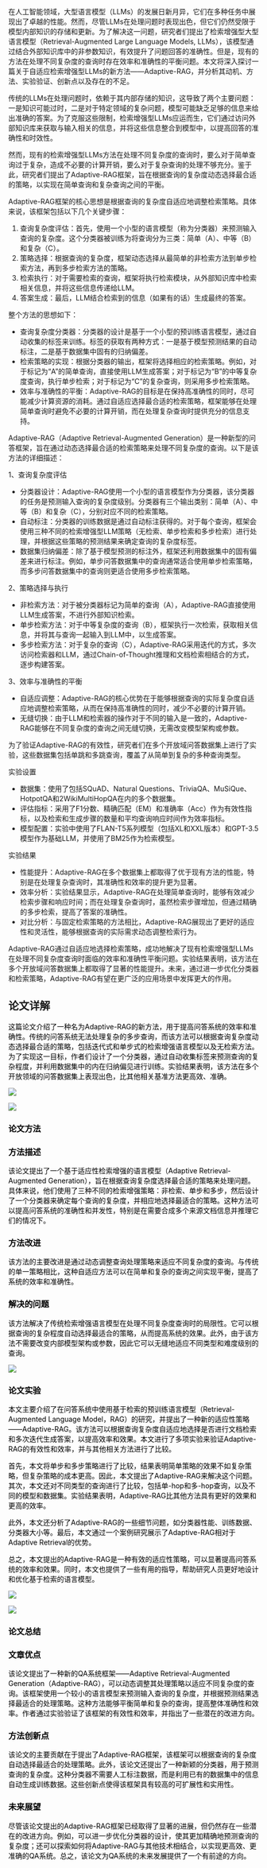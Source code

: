 在人工智能领域，大型语言模型（LLMs）的发展日新月异，它们在多种任务中展现出了卓越的性能。然而，尽管LLMs在处理问题时表现出色，但它们仍然受限于模型内部知识的存储和更新。为了解决这一问题，研究者们提出了检索增强型大型语言模型（Retrieval-Augmented Large Language Models, LLMs），该模型通过结合外部知识库中的非参数知识，有效提升了问题回答的准确性。但是，现有的方法在处理不同复杂度的查询时存在效率和准确性的平衡问题。本文将深入探讨一篇关于自适应检索增强型LLMs的新方法——Adaptive-RAG，并分析其动机、方法、实验验证、创新点以及存在的不足。

传统的LLMs在处理问题时，依赖于其内部存储的知识，这导致了两个主要问题：一是知识可能过时，二是对于特定领域的复杂问题，模型可能缺乏足够的信息来给出准确的答案。为了克服这些限制，检索增强型LLMs应运而生，它们通过访问外部知识库来获取与输入相关的信息，并将这些信息整合到模型中，以提高回答的准确性和时效性。

然而，现有的检索增强型LLMs方法在处理不同复杂度的查询时，要么对于简单查询过于复杂，造成不必要的计算开销，要么对于复杂查询的处理不够充分。鉴于此，研究者们提出了Adaptive-RAG框架，旨在根据查询的复杂度动态选择最合适的策略，以实现在简单查询和复杂查询之间的平衡。

Adaptive-RAG框架的核心思想是根据查询的复杂度自适应地调整检索策略。具体来说，该框架包括以下几个关键步骤：

1. 查询复杂度评估：首先，使用一个小型的语言模型（称为分类器）来预测输入查询的复杂度。这个分类器被训练为将查询分为三类：简单（A）、中等（B）和复杂（C）。
2. 策略选择：根据查询的复杂度，框架动态选择从最简单的非检索方法到单步检索方法，再到多步检索方法的策略。
3. 检索执行：对于需要检索的查询，框架将执行检索模块，从外部知识库中检索相关信息，并将这些信息传递给LLM。
4. 答案生成：最后，LLM结合检索到的信息（如果有的话）生成最终的答案。

整个方法的思想如下：

+ 查询复杂度分类器：分类器的设计是基于一个小型的预训练语言模型，通过自动收集的标签来训练。标签的获取有两种方式：一是基于模型预测结果的自动标注，二是基于数据集中固有的归纳偏差。
+ 检索策略的实现：根据分类器的输出，框架将选择相应的检索策略。例如，对于标记为“A”的简单查询，直接使用LLM生成答案；对于标记为“B”的中等复杂度查询，执行单步检索；对于标记为“C”的复杂查询，则采用多步检索策略。
+ 效率与准确性的平衡：Adaptive-RAG的目标是在保持高准确性的同时，尽可能减少计算资源的消耗。通过自适应选择最合适的检索策略，框架能够在处理简单查询时避免不必要的计算开销，而在处理复杂查询时提供充分的信息支持。

Adaptive-RAG（Adaptive Retrieval-Augmented Generation）是一种新型的问答框架，旨在通过动态选择最合适的检索策略来处理不同复杂度的查询。以下是该方法的详细描述：

1、查询复杂度评估

+ 分类器设计：Adaptive-RAG使用一个小型的语言模型作为分类器，该分类器的任务是预测输入查询的复杂度级别。分类器有三个输出类别：简单（A）、中等（B）和复杂（C），分别对应不同的检索策略。
+ 自动标注：分类器的训练数据是通过自动标注获得的。对于每个查询，框架会使用三种不同的检索增强型LLM策略（无检索、单步检索和多步检索）进行处理，并根据这些策略的预测结果来确定查询的复杂度标签。
+ 数据集归纳偏差：除了基于模型预测的标注外，框架还利用数据集中的固有偏差来进行标注。例如，单步问答数据集中的查询通常适合使用单步检索策略，而多步问答数据集中的查询则更适合使用多步检索策略。

2、策略选择与执行

+ 非检索方法：对于被分类器标记为简单的查询（A），Adaptive-RAG直接使用LLM生成答案，不进行外部知识检索。
+ 单步检索方法：对于中等复杂度的查询（B），框架执行一次检索，获取相关信息，并将其与查询一起输入到LLM中，以生成答案。
+ 多步检索方法：对于复杂的查询（C），Adaptive-RAG采用迭代的方式，多次访问检索器和LLM，通过Chain-of-Thought推理和文档检索相结合的方式，逐步构建答案。

3、效率与准确性的平衡

+ 自适应调整：Adaptive-RAG的核心优势在于能够根据查询的实际复杂度自适应地调整检索策略，从而在保持高准确性的同时，减少不必要的计算开销。
+ 无缝切换：由于LLM和检索器的操作对于不同的输入是一致的，Adaptive-RAG能够在不同复杂度的查询之间无缝切换，无需改变模型架构或参数。

为了验证Adaptive-RAG的有效性，研究者们在多个开放域问答数据集上进行了实验，这些数据集包括单跳和多跳查询，覆盖了从简单到复杂的多种查询类型。

实验设置

+ 数据集：使用了包括SQuAD、Natural Questions、TriviaQA、MuSiQue、HotpotQA和2WikiMultiHopQA在内的多个数据集。
+ 评估指标：采用了F1分数、精确匹配（EM）和准确率（Acc）作为有效性指标，以及检索和生成步骤的数量和平均查询响应时间作为效率指标。
+ 模型配置：实验中使用了FLAN-T5系列模型（包括XL和XXL版本）和GPT-3.5模型作为基础LLM，并使用了BM25作为检索模型。

实验结果

+ 性能提升：Adaptive-RAG在多个数据集上都取得了优于现有方法的性能，特别是在处理复杂查询时，其准确性和效率的提升更为显著。
+ 效率分析：实验结果显示，Adaptive-RAG在处理简单查询时，能够有效减少检索步骤和响应时间；而在处理复杂查询时，虽然检索步骤增加，但通过精确的多步检索，提高了答案的准确性。
+ 对比分析：与固定检索策略的方法相比，Adaptive-RAG展现出了更好的适应性和灵活性，能够根据查询的实际需求动态调整检索行为。

Adaptive-RAG通过自适应地选择检索策略，成功地解决了现有检索增强型LLMs在处理不同复杂度查询时面临的效率和准确性平衡问题。实验结果表明，该方法在多个开放域问答数据集上都取得了显著的性能提升。未来，通过进一步优化分类器和检索策略，Adaptive-RAG有望在更广泛的应用场景中发挥更大的作用。

## 论文详解
<font style="color:rgb(0, 0, 0);">这篇论文介绍了一种名为Adaptive-RAG的新方法，用于提高问答系统的效率和准确性。传统的问答系统无法处理复杂的多步查询，而该方法可以根据查询复杂度动态选择最合适的策略，包括迭代式和单步式的检索增强语言模型以及无检索方法。为了实现这一目标，作者们设计了一个分类器，通过自动收集标签来预测查询的复杂程度，并利用数据集中的内在归纳偏见进行训练。实验结果表明，该方法在多个开放领域的问答数据集上表现出色，比其他相关基准方法更高效、准确。</font>

![](https://cdn.nlark.com/yuque/0/2024/png/406504/1712133825485-d79b062b-0df8-4f89-b386-6297dcbeb0a2.png)

![](https://cdn.nlark.com/yuque/0/2024/png/406504/1712133825524-0aa9be0a-8414-4164-b143-8155e16436f6.png)

### **<font style="color:rgb(0, 0, 0);">论文方法</font>**
### **<font style="color:rgb(0, 0, 0);">方法描述</font>**
<font style="color:rgb(0, 0, 0);">该论文提出了一个基于适应性检索增强的语言模型（Adaptive Retrieval-Augmented Generation），旨在根据查询复杂度选择最合适的策略来处理问题。具体来说，他们使用了三种不同的检索增强策略：非检索、单步和多步，然后设计了一个分类器来确定每个查询的复杂度，并相应地选择最适合的策略。这种方法可以提高问答系统的准确性和并发性，特别是在需要合成多个来源文档信息并推理它们的情况下。</font>

### **<font style="color:rgb(0, 0, 0);">方法改进</font>**
<font style="color:rgb(0, 0, 0);">该方法的主要改进是通过动态调整查询处理策略来适应不同复杂度的查询。与传统的单一策略相比，这种自适应方法可以在简单和复杂的查询之间实现平衡，提高了系统的效率和准确性。</font>

### **<font style="color:rgb(0, 0, 0);">解决的问题</font>**
<font style="color:rgb(0, 0, 0);">该方法解决了传统检索增强语言模型在处理不同复杂度查询时的局限性。它可以根据查询的复杂程度自动选择最适合的策略，从而提高系统的效果。此外，由于该方法不需要改变内部模型架构或参数，因此它可以无缝地适应不同类型和难度级别的查询。</font>

![](https://cdn.nlark.com/yuque/0/2024/png/406504/1712133825488-f0f433a1-cfa8-4217-908b-54f0b28e8e2f.png)

### **<font style="color:rgb(0, 0, 0);">论文实验</font>**
<font style="color:rgb(0, 0, 0);">本文主要介绍了在问答系统中使用基于检索的预训练语言模型（Retrieval-Augmented Language Model，RAG）的研究，并提出了一种新的适应性策略——Adaptive-RAG。该方法可以根据查询复杂度自适应地选择是否进行文档检索和多次迭代生成答案，以提高效率和效果。本文进行了多项实验来验证Adaptive-RAG的有效性和效率，并与其他相关方法进行了比较。</font>

<font style="color:rgb(0, 0, 0);">首先，本文将单步和多步策略进行了比较，结果表明简单策略的效果不如复杂策略，但复杂策略的成本更高。因此，本文提出了Adaptive-RAG来解决这个问题。其次，本文还对不同类型的查询进行了比较，包括单-hop和多-hop查询，以及不同的模型和数据集。实验结果表明，Adaptive-RAG比其他方法具有更好的效果和更高的效率。</font>

<font style="color:rgb(0, 0, 0);">此外，本文还分析了Adaptive-RAG的一些细节问题，如分类器性能、训练数据、分类器大小等。最后，本文通过一个案例研究展示了Adaptive-RAG相对于Adaptive Retrieval的优势。</font>

<font style="color:rgb(0, 0, 0);">总之，本文提出的Adaptive-RAG是一种有效的适应性策略，可以显著提高问答系统的效率和效果。同时，本文也提供了一些有用的指导，帮助研究人员更好地设计和优化基于检索的语言模型。</font>

![](https://cdn.nlark.com/yuque/0/2024/png/406504/1712133825467-6e193029-66cf-4be8-a8b2-98c9c6f61751.png)

![](https://cdn.nlark.com/yuque/0/2024/png/406504/1712133825528-f0b05580-ad19-4c2f-a357-6ab2f9ff6e3b.png)

### **<font style="color:rgb(0, 0, 0);">论文总结</font>**
### **<font style="color:rgb(0, 0, 0);">文章优点</font>**
<font style="color:rgb(0, 0, 0);">该论文提出了一种新的QA系统框架——Adaptive Retrieval-Augmented Generation（Adaptive-RAG），可以动态调整其处理策略以适应不同复杂度的查询。该框架使用一个较小的语言模型来预测输入查询的复杂度，并根据预测结果选择最适合的处理策略。这种方法能够平衡简单和复杂的查询，提高整体准确性和效率。作者通过实验验证了该框架的有效性和效率，并指出了一些潜在的改进方向。</font>

### **<font style="color:rgb(0, 0, 0);">方法创新点</font>**
<font style="color:rgb(0, 0, 0);">该论文的主要贡献在于提出了Adaptive-RAG框架，该框架可以根据查询的复杂度自动选择最适合的处理策略。此外，该论文还提出了一种新颖的分类器，用于预测查询的复杂度。这种分类器不需要人工标注数据，而是利用已有的数据集中的信息自动生成训练数据。这些创新点使得该框架具有较高的可扩展性和实用性。</font>

### **<font style="color:rgb(0, 0, 0);">未来展望</font>**
<font style="color:rgb(0, 0, 0);">尽管该论文提出的Adaptive-RAG框架已经取得了显著的进展，但仍然存在一些潜在的改进方向。例如，可以进一步优化分类器的设计，使其更加精确地预测查询的复杂度；还可以探索如何将Adaptive-RAG与其他技术相结合，以实现更高效、更准确的QA系统。总之，该论文为QA系统的未来发展提供了一个有前途的方向。</font>

